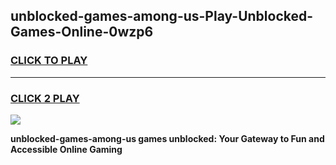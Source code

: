 
## unblocked-games-among-us-Play-Unblocked-Games-Online-0wzp6
<h3>
<a href="https://premium76.site?title=unblocked-games-among-us&ref=25A">CLICK TO PLAY</a></h3>
<hr>

<h3>
<a href="https://premium76.site?title=unblocked-games-among-us&ref=25A">CLICK 2 PLAY</a>
  
</h3>

<a href="https://premium76.site?title=unblocked-games-among-us&ref=25A"><img src="https://clearcache.store/games.png"></a>


**unblocked-games-among-us games unblocked: Your Gateway to Fun and Accessible Online Gaming**
